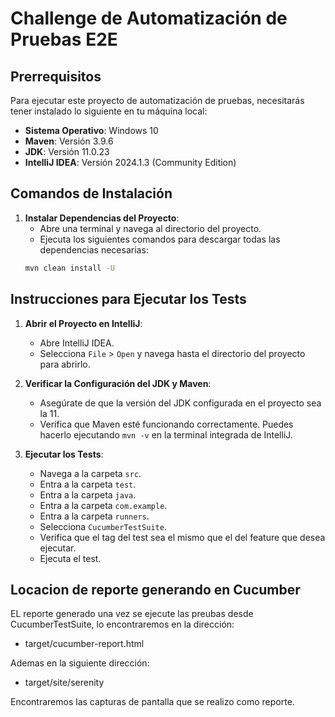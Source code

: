 #  Challenge de Automatización de Pruebas E2E

## Prerrequisitos

Para ejecutar este proyecto de automatización de pruebas, necesitarás tener instalado lo siguiente en tu máquina local:

- **Sistema Operativo**: Windows 10
- **Maven**: Versión 3.9.6
- **JDK**: Versión 11.0.23
- **IntelliJ IDEA**: Versión 2024.1.3 (Community Edition)

## Comandos de Instalación

1. **Instalar Dependencias del Proyecto**:
   - Abre una terminal y navega al directorio del proyecto.
   - Ejecuta los siguientes comandos para descargar todas las dependencias necesarias:
    ```sh
    mvn clean install -U
    ```

## Instrucciones para Ejecutar los Tests

1. **Abrir el Proyecto en IntelliJ**:
   - Abre IntelliJ IDEA.
   - Selecciona `File` > `Open` y navega hasta el directorio del proyecto para abrirlo.

2. **Verificar la Configuración del JDK y Maven**:
   - Asegúrate de que la versión del JDK configurada en el proyecto sea la 11.
   - Verifica que Maven esté funcionando correctamente. Puedes hacerlo ejecutando `mvn -v` en la terminal integrada de IntelliJ.

3. **Ejecutar los Tests**:
   - Navega a la carpeta `src`.
   - Entra a la carpeta `test`.
   - Entra a la carpeta `java`.
   - Entra a la carpeta `com.example`.
   - Entra a la carpeta `runners`.
   - Selecciona `CucumberTestSuite`.
   - Verifica que el tag del test sea el mismo que el del feature que desea ejecutar.
   - Ejecuta el test.

## Locacion de reporte generando en Cucumber

EL reporte generado una vez se ejecute las preubas desde CucumberTestSuite, lo encontraremos en la dirección:

 - target/cucumber-report.html

Ademas en la siguiente dirección: 

 - target/site/serenity 

Encontraremos las capturas de pantalla que se realizo como reporte. 
